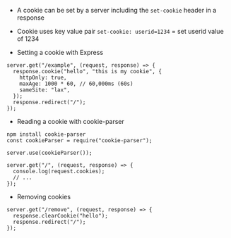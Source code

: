 -  A cookie can be set by a server including the `set-cookie` header in a response
- Cookie uses key value pair 
`set-cookie: userid=1234` = set userid value of 1234

- Setting a cookie with Express
```
server.get("/example", (request, response) => {
  response.cookie("hello", "this is my cookie", {
    httpOnly: true,
    maxAge: 1000 * 60, // 60,000ms (60s)
    sameSite: "lax",
  });
  response.redirect("/");
});
```

- Reading a cookie with cookie-parser
```
npm install cookie-parser
const cookieParser = require("cookie-parser");

server.use(cookieParser());

server.get("/", (request, response) => {
  console.log(request.cookies);
  // ...
});
```

- Removing cookies
```
server.get("/remove", (request, response) => {
  response.clearCookie("hello");
  response.redirect("/");
});

```
